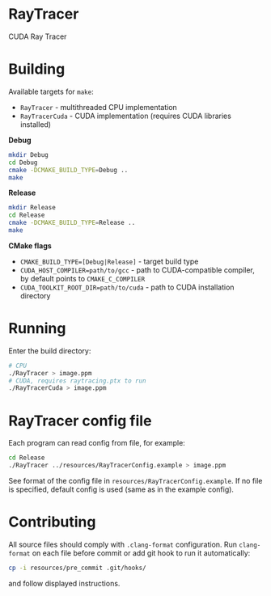 # RayTracer
CUDA Ray Tracer

# Building

Available targets for `make`:

* `RayTracer` - multithreaded CPU implementation
* `RayTracerCuda` - CUDA implementation (requires CUDA libraries installed)

**Debug**
```sh
mkdir Debug
cd Debug
cmake -DCMAKE_BUILD_TYPE=Debug ..
make
```

**Release**
```sh
mkdir Release
cd Release
cmake -DCMAKE_BUILD_TYPE=Release ..
make
```

**CMake flags**

* `CMAKE_BUILD_TYPE=[Debug|Release]` - target build type
* `CUDA_HOST_COMPILER=path/to/gcc` - path to CUDA-compatible compiler, by default points to `CMAKE_C_COMPILER`
* `CUDA_TOOLKIT_ROOT_DIR=path/to/cuda` - path to CUDA installation directory

# Running

Enter the build directory:
```sh
# CPU
./RayTracer > image.ppm
# CUDA, requires raytracing.ptx to run
./RayTracerCuda > image.ppm
```

# RayTracer config file

Each program can read config from file, for example:
```sh
cd Release
./RayTracer ../resources/RayTracerConfig.example > image.ppm
```

See format of the config file in `resources/RayTracerConfig.example`.
If no file is specified, default config is used (same as in the example config).

# Contributing
All source files should comply with `.clang-format` configuration.
Run `clang-format` on each file before commit or add git hook to run it automatically:
```sh
cp -i resources/pre_commit .git/hooks/
```
and follow displayed instructions.
